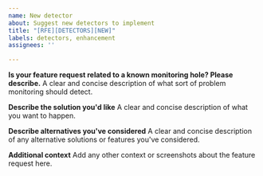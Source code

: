 ```yaml
---
name: New detector
about: Suggest new detectors to implement
title: "[RFE][DETECTORS][NEW]"
labels: detectors, enhancement
assignees: ''

---
```


**Is your feature request related to a known monitoring hole? Please describe.**
A clear and concise description of what sort of problem monitoring should detect.

**Describe the solution you'd like**
A clear and concise description of what you want to happen.

**Describe alternatives you've considered**
A clear and concise description of any alternative solutions or features you've considered.

**Additional context**
Add any other context or screenshots about the feature request here.
